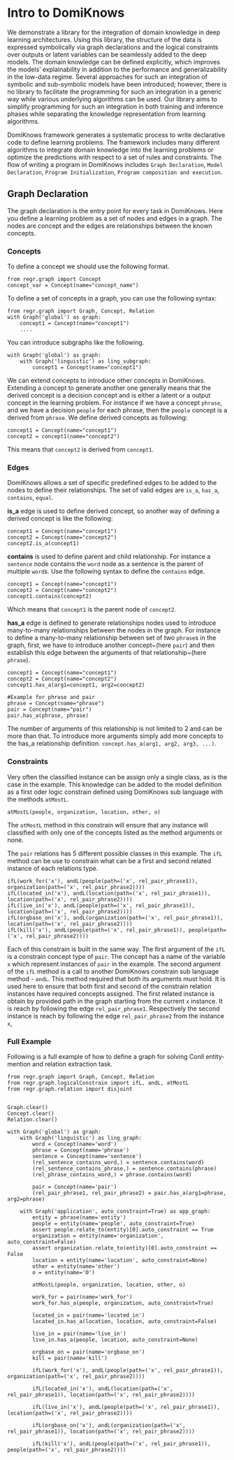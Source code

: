 # Intro to DomiKnows

We demonstrate a library for the integration of domain knowledge in deep learning architectures. Using this library, the structure of the data is expressed symbolically via graph declarations and the logical constraints over outputs or latent variables can be seamlessly added to the deep models. The domain knowledge can be defined explicitly, which improves the models’ explainability in addition to the performance and generalizability in the low-data regime. Several approaches for such an integration of symbolic and sub-symbolic models have been introduced; however, there is no library to facilitate the programming for such an integration in a generic way while various underlying algorithms can be used. Our library aims to simplify programming for such an integration in both training and inference phases while separating the knowledge representation from learning algorithms. 

DomiKnows framework generates a systematic process to write declarative code to define learning problems. The framework includes many different algorithms to integrate domain knowledge into the learning problems or optimize the predictions with respect to a set of rules and constraints. The flow of writing a program in DomiKnows includes `Graph Declaration`, `Model Declaration`, `Program Initialization`, `Program composition and execution`.

## Graph Declaration
The graph declaration is the entry point for every task in DomiKnows. Here you define a learning problem as a set of nodes and edges in a graph. The nodes are concept and the edges are relationships between the known concepts.

### Concepts
To define a concept we should use the following format.

```python3
from regr.graph import Concept
concept_var = Concept(name="concept_name")
```
To define a set of concepts in a graph, you can use the following syntax:

```python3
from regr.graph import Graph, Concept, Relation
with Graph('global') as graph:
	concept1 = Concept(name="concept1")
	....
```
You can introduce subgraphs like the following.

```python3
with Graph('global') as graph:
    with Graph('linguistic') as ling_subgraph:
	    concept1 = Concept(name="concept1")
```

We can extend concepts to introduce other concepts in DomiKnows. Extending a concept to generate another one generally means that the derived concept is a decision concept and is either a latent or a output concept in the learning problem.  For instance if we have a concept `phrase`, and we have a decision `people` for each phrase, then the `people` concept is a derived from `phrase`.
We define derived concepts as following:

```python3
concept1 = Concept(name="concept1")
concept2 = concept1(name="concept2")
```
This means that `concept2` is derived from `concept1`.

### Edges
DomiKnows allows a set of specific predefined edges to be added to the nodes to define their relationships. 
The set of valid edges are `is_a`, `has_a`, `contains`, `equal`.

**is_a** edge is used to define derived concept, so another way of defining a derived concept is like the following:

```python3
concept1 = Concept(name="concept1")
concept2 = Concept(name="concept2")
concept2.is_a(concept1)
```

**contains** is used to define parent and child relationship. For instance a `sentence` node contains the `word` node as a sentence is the parent of multiple `word`s. Use the following syntax to define the `contains` edge.

```python3
concept1 = Concept(name="concept1")
concept2 = Concept(name="concept2")
concept1.contains(concept2)
```
Which means that `concept1` is the parent node of `concept2`.

**has_a** edge is defined to generate relationships nodes used to introduce many-to-many relationships between the nodes in the graph. For instance to define a many-to-many relationship between set of two `phrase`s in the graph, first, we have to introduce another concept~(here `pair`) and then establish this edge between the arguments of that relationship~(here `phrase`).

```python3
concept1 = Concept(name="concept1")
concept2 = Concept(name="concept2")
concept1.has_a(arg1=concept1, arg2=concept2)

#Example for phrase and pair
phrase = Concept(name="phrase")
pair = Concept(name="pair")
pair.has_a(phrase, phrase)
```
The number of arguments of this relationship is not limited to 2 and can be more than that. To introduce more arguments simply add more concepts to the has_a relationship definition. `concept.has_a(arg1, arg2, arg3, ...)`.

### Constraints
Very often the classified instance can be assign only a single class, as is the case in the example. This knowledge can be added to the model definition as a first oder logic constrain defined using DomiKnows sub language with the methods `atMostL`.  
 
```python3
atMostL(people, organization, location, other, o)
```
The `atMostL` method in this constrain will ensure that any instance will classified with only one of the concepts listed as the method arguments or none.

The `pair` relations has 5 different possible classes in this example. The `ifL` method can be use to constrain what can be a first and second related instance of each relations type.

```python3
ifL(work_for('x'), andL(people(path=('x', rel_pair_phrase1)), organization(path=('x', rel_pair_phrase2))))
ifL(located_in('x'), andL(location(path=('x', rel_pair_phrase1)), location(path=('x', rel_pair_phrase2))))
ifL(live_in('x'), andL(people(path=('x', rel_pair_phrase1)), location(path=('x', rel_pair_phrase2))))
ifL(orgbase_on('x'), andL(organization(path=('x', rel_pair_phrase1)), location(path=('x', rel_pair_phrase2))))
ifL(kill('x'), andL(people(path=('x', rel_pair_phrase1)), people(path=('x', rel_pair_phrase2))))
```

Each of this constrain is built in the same way. The first argument of the `ifL` is a constrain concept type of `pair`. 
The concept has a name of the variable `x` which represent instances of `pair` in the example. 
The second argument of the `ifL` method is a call to another DomiKnows constrain sub language method - `andL`.
This method required that both its arguments must hold. 
It is used here to ensure that both first and second of the constrain relation instances have required concepts assigned. 
The first related instance is obtain by provided path in the graph starting from the current `x` instance. It is reach by following the edge `rel_pair_phrase1`.
Respectively the second instance is reach by following the edge `rel_pair_phrase2` from the instance `x`,

### Full Example
Following is a full example of how to define a graph for solving Conll entity-mention and relation extraction task.

```python3
from regr.graph import Graph, Concept, Relation
from regr.graph.logicalConstrain import ifL, andL, atMostL
from regr.graph.relation import disjoint


Graph.clear()
Concept.clear()
Relation.clear()

with Graph('global') as graph:
    with Graph('linguistic') as ling_graph:
        word = Concept(name='word')
        phrase = Concept(name='phrase')
        sentence = Concept(name='sentence')
        (rel_sentence_contains_word,) = sentence.contains(word)
        (rel_sentence_contains_phrase,) = sentence.contains(phrase)
        (rel_phrase_contains_word,) = phrase.contains(word)

        pair = Concept(name='pair')
        (rel_pair_phrase1, rel_pair_phrase2) = pair.has_a(arg1=phrase, arg2=phrase)

    with Graph('application', auto_constraint=True) as app_graph:
        entity = phrase(name='entity')
        people = entity(name='people', auto_constraint=True)
        assert people.relate_to(entity)[0].auto_constraint == True
        organization = entity(name='organization', auto_constraint=False)
        assert organization.relate_to(entity)[0].auto_constraint == False
        location = entity(name='location', auto_constraint=None)
        other = entity(name='other')
        o = entity(name='O')

        atMostL(people, organization, location, other, o)

        work_for = pair(name='work_for')
        work_for.has_a(people, organization, auto_constraint=True)
        
        located_in = pair(name='located_in')
        located_in.has_a(location, location, auto_constraint=False)

        live_in = pair(name='live_in')
        live_in.has_a(people, location, auto_constraint=None)

        orgbase_on = pair(name='orgbase_on')
        kill = pair(name='kill')

        ifL(work_for('x'), andL(people(path=('x', rel_pair_phrase1)), organization(path=('x', rel_pair_phrase2))))

        ifL(located_in('x'), andL(location(path=('x', rel_pair_phrase1)), location(path=('x', rel_pair_phrase2))))
        
        ifL(live_in('x'), andL(people(path=('x', rel_pair_phrase1)), location(path=('x', rel_pair_phrase2))))

        ifL(orgbase_on('x'), andL(organization(path=('x', rel_pair_phrase1)), location(path=('x', rel_pair_phrase2))))
        
        ifL(kill('x'), andL(people(path=('x', rel_pair_phrase1)), people(path=('x', rel_pair_phrase2))))

```
